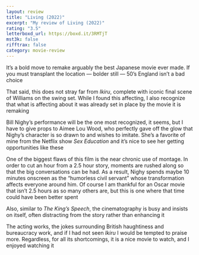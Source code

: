 ```yaml
---
layout: review
title: "Living (2022)"
excerpt: "My review of Living (2022)"
rating: "3.5"
letterboxd_url: https://boxd.it/3RMTjT
mst3k: false
rifftrax: false
category: movie-review
---
```


It’s a bold move to remake arguably the best Japanese movie ever made. If you must transplant the location — bolder still — 50’s England isn’t a bad choice

That said, this does not stray far from <i>Ikiru</i>, complete with iconic final scene of Williams on the swing set. While I found this affecting, I also recognize that what is affecting about it was already set in place by the movie it is remaking

Bill Nighy’s performance will be the one most recognized, it seems, but I have to give props to Aimee Lou Wood, who perfectly gave off the glow that Nighy’s character is so drawn to and wishes to imitate. She’s a favorite of mine from the Netflix show <i>Sex Education</i> and it’s nice to see her getting opportunities like these

One of the biggest flaws of this film is the near chronic use of montage. In order to cut an hour from a 2.5 hour story, moments are rushed along so that the big conversations can be had. As a result, Nighy spends maybe 10 minutes onscreen as the “humorless civil servant” whose transformation affects everyone around him. Of course I am thankful for an Oscar movie that isn’t 2.5 hours as so many others are, but this is one where that time could have been better spent

Also, similar to <i>The King’s Speech</i>, the cinematography is busy and insists on itself, often distracting from the story rather than enhancing it

The acting works, the jokes surrounding British haughtiness and bureaucracy work, and if I had not seen <i>Ikiru </i>I would be tempted to praise more. Regardless, for all its shortcomings, it is a nice movie to watch, and I enjoyed watching it
